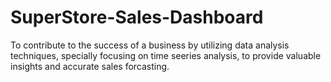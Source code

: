 # SuperStore-Sales-Dashboard
To contribute to the success of a business by utilizing data analysis techniques, specially focusing on time seeries analysis, to provide valuable insights and accurate sales forcasting.
